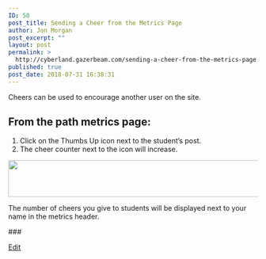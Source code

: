 ```yaml
---
ID: 50
post_title: Sending a Cheer from the Metrics Page
author: Jon Morgan
post_excerpt: ""
layout: post
permalink: >
  http://cyberland.gazerbeam.com/sending-a-cheer-from-the-metrics-page
published: true
post_date: 2018-07-31 16:38:31
---
```

<p>Cheers can be used to encourage another user on the site. </p>
<h2>From the path metrics page:</h2>
<p></p>
<ol>
<li>Click on the Thumbs Up icon next to the student’s post.</li>
<li>The cheer counter next to the icon will increase.</li>
</ol>
<p></p>
<p><img src="http://cyberland.gazerbeam.com/wp-content/uploads/2018/07/null-14.png" width="600" height="74" alt="" title=""></p>
<p></p>
<p>The number of cheers you give to students will be displayed next to your name in the metrics header.</p>
<p></p>
<p>###</p>
<p></p>
<p><a href="https://docs.google.com/document/d/13zn1jO7m1qpU708Vr5_oKpIhQEW75wu5CwhQylfGlTY/edit?usp=sharing">Edit</a></p>
<p></p>
<p></p>